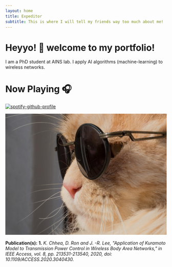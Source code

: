 ```yaml
---
layout: home
title: Expeditor
subtitle: This is where I will tell my friends way too much about me!
---
```

# Heyyo! :wave: welcome to my portfolio!
I am a PhD student at AINS lab. I apply AI algorithms (machine-learning) to wireless networks.

# Now Playing 🎧
[![spotify-github-profile](https://spotify-github-profile.vercel.app/api/view?uid=l0d5u4xvdcvavv2a2of81kx07&cover_image=true&theme=default)](https://github.com/kittinan/spotify-github-profile)

![image](/assets/catglasses.jpg)

**Publication(s):**
**1.** *K. Chhea, D. Ron and J. -R. Lee, "Application of Kuramoto Model to Transmission Power Control in Wireless Body Area Networks," in IEEE Access, vol. 8, pp. 213531-213540, 2020, doi: 10.1109/ACCESS.2020.3040430.*

